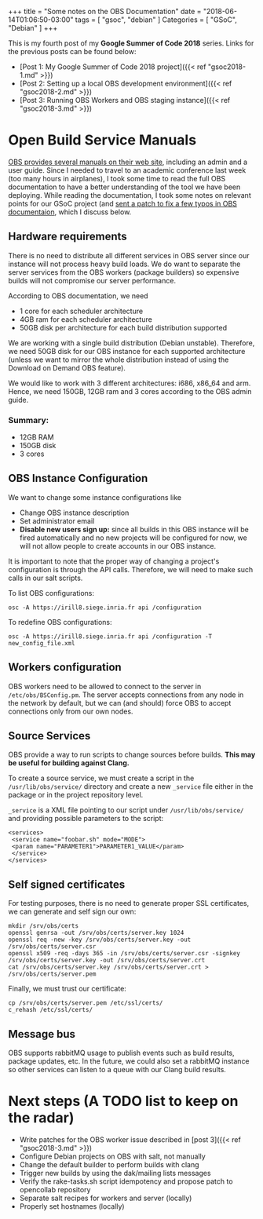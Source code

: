 +++
title = "Some notes on the OBS Documentation"
date = "2018-06-14T01:06:50-03:00"
tags = [ "gsoc", "debian" ]
Categories = [ "GSoC", "Debian" ]
+++

This is my fourth post of my **Google Summer of Code 2018** series. Links for
the previous posts can be found below:

- [Post 1: My Google Summer of Code 2018 project]({{< ref "gsoc2018-1.md" >}})
- [Post 2: Setting up a local OBS development environment]({{< ref "gsoc2018-2.md" >}})
- [Post 3: Running OBS Workers and OBS staging instance]({{< ref "gsoc2018-3.md" >}})

# Open Build Service Manuals

[OBS provides several manuals on their web
site](https://openbuildservice.org/help/), including an admin and a user guide.
Since I needed to travel to an academic conference last week (too many hours in
airplanes), I took some time to read the full OBS documentation to have a
better understanding of the tool we have been deploying. While reading the
documentation, I took some notes on relevant points for our GSoC project (and
[sent a patch to fix a few typos in OBS
documentaion](https://github.com/openSUSE/obs-docu/pull/102/files), which I
discuss below.

## Hardware requirements

There is no need to distribute all different services in OBS server since our
instance will not process heavy build loads. We do want to separate the server
services from the OBS workers (package builders) so expensive builds will not
compromise our server performance.

According to OBS documentation, we need

- 1 core for each scheduler architecture
- 4GB ram for each scheduler architecture
- 50GB disk per architecture for each build distribution supported

We are working with a single build distribution (Debian unstable). Therefore,
we need 50GB disk for our OBS instance for each supported architecture (unless we want to mirror the
whole distribution instead of using the Download on Demand OBS feature).

We would like to work with 3 different architectures: i686, x86_64 and arm.
Hence, we need 150GB, 12GB ram and 3 cores according to the OBS admin guide.

### Summary:

- 12GB RAM
- 150GB disk
- 3 cores

## OBS Instance Configuration

We want to change some instance configurations like

- Change OBS instance description
- Set administrator email
- __Disable new users sign up:__ since all builds in this OBS instance will be fired automatically and no new projects will be configured for now, we will not allow people to create accounts in our OBS instance.

It is important to note that the proper way of changing a project's
configuration is through the API calls. Therefore, we will need to make such
calls in our salt scripts.

To list OBS configurations:
```
osc -A https://irill8.siege.inria.fr api /configuration
```

To redefine OBS configurations:
```
osc -A https://irill8.siege.inria.fr api /configuration -T new_config_file.xml
```

## Workers configuration

OBS workers need to be allowed to connect to the server in
`/etc/obs/BSConfig.pm`. The server accepts connections from any node in the
network by default, but we can (and should) force OBS to accept connections
only from our own nodes.

## Source Services

OBS provide a way to run scripts to change sources before builds.
__This may be useful for building against Clang.__

To create a source service, we must create a script in the
`/usr/lib/obs/service/` directory and create a new `_service` file either
in the package or in the project repository level.

`_service` is a XML file pointing to our script under `/usr/lib/obs/service/`
and providing possible parameters to the script:

```
<services>
 <service name="foobar.sh" mode="MODE">
 <param name="PARAMETER1">PARAMETER1_VALUE</param>
 </service>
</services>
```

## Self signed certificates

For testing purposes, there is no need to generate proper SSL certificates, we
can generate and self sign our own:

```
mkdir /srv/obs/certs
openssl genrsa -out /srv/obs/certs/server.key 1024
openssl req -new -key /srv/obs/certs/server.key -out /srv/obs/certs/server.csr
openssl x509 -req -days 365 -in /srv/obs/certs/server.csr -signkey /srv/obs/certs/server.key -out /srv/obs/certs/server.crt
cat /srv/obs/certs/server.key /srv/obs/certs/server.crt > /srv/obs/certs/server.pem
```

Finally, we must trust our certificate:

```
cp /srv/obs/certs/server.pem /etc/ssl/certs/
c_rehash /etc/ssl/certs/
```

## Message bus

OBS supports rabbitMQ usage to publish events such as build results, package
updates, etc. In the future, we could also set a rabbitMQ instance so other
services can listen to a queue with our Clang build results.

# Next steps (A TODO list to keep on the radar)

- Write patches for the OBS worker issue described in [post 3]({{< ref "gsoc2018-3.md" >}})
- Configure Debian projects on OBS with salt, not manually
- Change the default builder to perform builds with clang
- Trigger new builds by using the dak/mailing lists messages
- Verify the rake-tasks.sh script idempotency and propose patch to opencollab repository
- Separate salt recipes for workers and server (locally)
- Properly set hostnames (locally)
